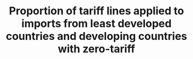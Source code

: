 ﻿---
goal_meta_link: 'http://unstats.un.org/sdgs/files/metadata-compilation/Metadata-Goal-10.pdf'
goal_meta_link_page: 12
indicator_name: >-
  Proportion  of  tariff  lines  applied  to  imports  from  least  developed  countries  and  developing  countries  with  zero-tariff
title: >-
  Proportion  of  tariff  lines  applied  to  imports  from  least  developed  countries  and  developing  countries  with  zero-tariff
permalink: /10-a-1/
sdg_goal: 10
layout: indicator
indicator: 10.a.1
indicator_variable: null
graph: null
graph_type_description: null
graph_status_notes: Assigned
variable_description: null
variable_notes: null
un_designated_tier: '1'
un_custodial_agency: 'ITC,  UNCTAD,  WHO'
target_id: 10.a
has_metadata: false
target: >-
  Implement  the  principle  of  special  and  differential  treatment  for  developing  countries,  in  particular  least  developed  countries,  in  accordance  with  World  Trade  Organization  agreements.
source_title: null
source_notes: null
published: true  

---